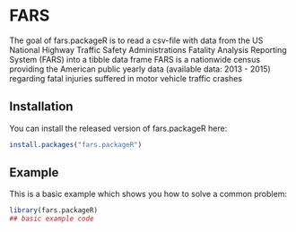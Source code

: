 
# FARS

The goal of fars.packageR is to read a csv-file with data from the US National Highway Traffic Safety
  Administrations Fatality Analysis Reporting System (FARS) into a tibble data frame
  FARS is a nationwide census providing the American public yearly data
  (available data: 2013 - 2015) regarding fatal injuries suffered in motor vehicle traffic crashes

## Installation

You can install the released version of fars.packageR here:
``` r
install.packages("fars.packageR")
```

## Example

This is a basic example which shows you how to solve a common problem:

``` r
library(fars.packageR)
## basic example code
```

